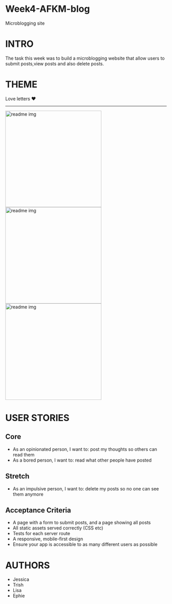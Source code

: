 # Week4-AFKM-blog
Microblogging site
# INTRO
The task this week was to build a microblogging website that allow users to submit posts,view posts and also delete posts. 
# THEME
Love letters :heart:

----

<img src='https://user-images.githubusercontent.com/60614102/89587346-5f30f180-d839-11ea-8103-4987d7fa8b6e.png' width='300' height='300' title='readme img'>
<img src='https://user-images.githubusercontent.com/60614102/89587353-622be200-d839-11ea-899e-4c8575ae0088.png' width='300' height='300' title='readme img'>
<img src='https://user-images.githubusercontent.com/60614102/89587364-65bf6900-d839-11ea-80e4-e311c2a0604f.png' width='300' height='300' title='readme img'>


# USER STORIES

## Core
- As an opinionated person, I want to: post my thoughts so others can read them
- As a bored person, I want to: read what other people have posted

## Stretch
- As an impulsive person, I want to: delete my posts so no one can see them anymore

## Acceptance Criteria
- A page with a form to submit posts, and a page showing all posts
- All static assets served correctly (CSS etc)
- Tests for each server route
- A responsive, mobile-first design
- Ensure your app is accessible to as many different users as possible

# AUTHORS
- Jessica 
- Trish 
- Lisa 
- Ephie 
